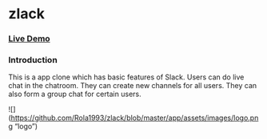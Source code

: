 # zlack

### [Live Demo](https://zlack-la.herokuapp.com/#/)

### Introduction

This is a app clone which has basic features of Slack. Users can do live chat in the chatroom. They can create new channels for all users. They can also form a group chat for certain users.

![](https://github.com/Rola1993/zlack/blob/master/app/assets/images/logo.png “logo”)


